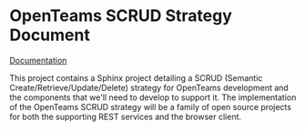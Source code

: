 # OpenTeams SCRUD Strategy Document

[Documentation](https://openteamsinc.github.io/openteams-scrud-strategy/)

This project contains a Sphinx project detailing a SCRUD (Semantic
Create/Retrieve/Update/Delete) strategy for OpenTeams development and the components
that we'll need to develop to support it. The implementation of the OpenTeams SCRUD
strategy will be a family of open source projects for both the supporting REST services
and the browser client.

